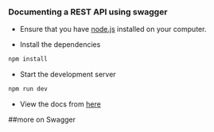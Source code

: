### Documenting a REST API using swagger

- Ensure that you have [node.js](https://nodejs.org/en/) installed on your computer.

- Install the dependencies

```bash
npm install
```

- Start the development server

```bash
npm run dev
```

- View the docs from [here](http://localhost:4000/api-docs)

##more on Swagger
